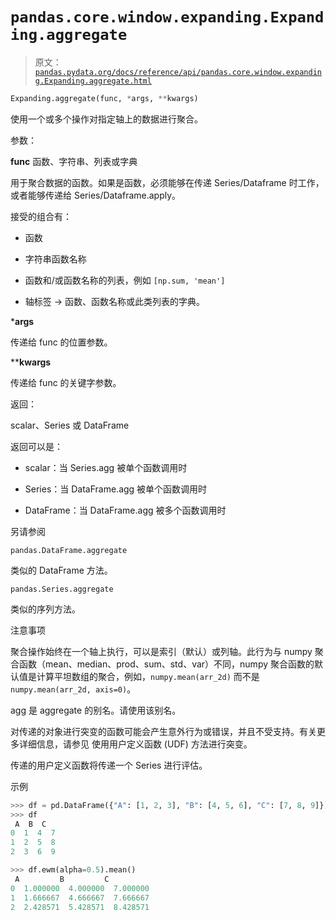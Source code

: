 # `pandas.core.window.expanding.Expanding.aggregate`

> 原文：[`pandas.pydata.org/docs/reference/api/pandas.core.window.expanding.Expanding.aggregate.html`](https://pandas.pydata.org/docs/reference/api/pandas.core.window.expanding.Expanding.aggregate.html)

```py
Expanding.aggregate(func, *args, **kwargs)
```

使用一个或多个操作对指定轴上的数据进行聚合。

参数：

**func** 函数、字符串、列表或字典

用于聚合数据的函数。如果是函数，必须能够在传递 Series/Dataframe 时工作，或者能够传递给 Series/Dataframe.apply。

接受的组合有：

+   函数

+   字符串函数名称

+   函数和/或函数名称的列表，例如 `[np.sum, 'mean']`

+   轴标签 -> 函数、函数名称或此类列表的字典。

***args**

传递给 func 的位置参数。

****kwargs**

传递给 func 的关键字参数。

返回：

scalar、Series 或 DataFrame

返回可以是：

+   scalar：当 Series.agg 被单个函数调用时

+   Series：当 DataFrame.agg 被单个函数调用时

+   DataFrame：当 DataFrame.agg 被多个函数调用时

另请参阅

`pandas.DataFrame.aggregate`

类似的 DataFrame 方法。

`pandas.Series.aggregate`

类似的序列方法。

注意事项

聚合操作始终在一个轴上执行，可以是索引（默认）或列轴。此行为与 numpy 聚合函数（mean、median、prod、sum、std、var）不同，numpy 聚合函数的默认值是计算平坦数组的聚合，例如，`numpy.mean(arr_2d)` 而不是 `numpy.mean(arr_2d, axis=0)`。

agg 是 aggregate 的别名。请使用该别名。

对传递的对象进行突变的函数可能会产生意外行为或错误，并且不受支持。有关更多详细信息，请参见 使用用户定义函数 (UDF) 方法进行突变。

传递的用户定义函数将传递一个 Series 进行评估。

示例

```py
>>> df = pd.DataFrame({"A": [1, 2, 3], "B": [4, 5, 6], "C": [7, 8, 9]})
>>> df
 A  B  C
0  1  4  7
1  2  5  8
2  3  6  9 
```

```py
>>> df.ewm(alpha=0.5).mean()
 A         B         C
0  1.000000  4.000000  7.000000
1  1.666667  4.666667  7.666667
2  2.428571  5.428571  8.428571 
```
